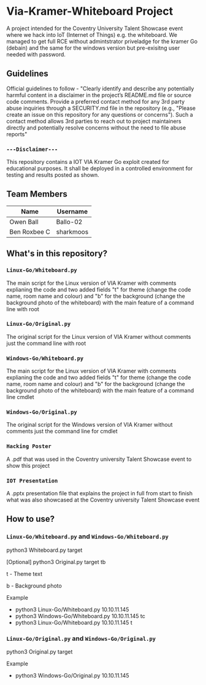 # Via-Kramer-Whiteboard Project
A project intended for the Coventry University Talent Showcase event where we hack into IoT (Internet of Things) e.g. the whiteboard. We managed to get full RCE without admintstrator priveladge for the kramer Go (debain) and the same for the windows version but pre-exisitng user needed with password.

## Guidelines
 Official guidelines to follow - "Clearly identify and describe any potentially harmful content in a disclaimer in the project’s README.md file or source code comments.
Provide a preferred contact method for any 3rd party abuse inquiries through a SECURITY.md file in the repository (e.g., "Please create an issue on this repository for any questions or concerns"). Such a contact method allows 3rd parties to reach out to project maintainers directly and potentially resolve concerns without the need to file abuse reports"

### `---Disclaimer---`
This repository contains a IOT VIA Kramer Go exploit created for educational purposes. It shall be deployed in a controlled environment for testing and results posted as shown.

## Team Members 

|   Name              |    Username     |
|---------------------|-----------------|
| Owen Ball           |   Ballo-02      |
| Ben Roxbee C        |   sharkmoos     |

## What's in this repository?

### `Linux-Go/Whiteboard.py`
The main script for the Linux version of VIA Kramer with comments explianing the code and two added fields "t" for theme (change the code name, room name and colour) and "b" for the background (change the background photo of the whiteboard) with the main feature of a command line with root

### `Linux-Go/Original.py`
The original script for the Linux version of VIA Kramer without comments just the command line with root

### `Windows-Go/Whiteboard.py`
The main script for the Linux version of VIA Kramer with comments explianing the code and two added fields "t" for theme (change the code name, room name and colour) and "b" for the background (change the background photo of the whiteboard) with the main feature of a command line cmdlet

### `Windows-Go/Original.py`
The original script for the Windows version of VIA Kramer without comments just the command line for cmdlet

### `Hacking Poster`
A .pdf that was used in the Coventry university Talent Showcase event to show this project

### `IOT Presentation`
A .pptx presentation file that explains the project in full from start to finish what was also showcased at the Coventry university Talent Showcase event

## How to use?

### `Linux-Go/Whiteboard.py` and `Windows-Go/Whiteboard.py`
python3 Whiteboard.py target

[Optional] python3 Original.py target tb

t - Theme text

b - Background photo


Example
 - python3 Linux-Go/Whiteboard.py 10.10.11.145
 - python3 Windows-Go/Whiteboard.py 10.10.11.145 tc
 - python3 Linux-Go/Whiteboard.py 10.10.11.145 t

### `Linux-Go/Original.py` and `Windows-Go/Original.py`
python3 Original.py target
 
Example
 - python3 Windows-Go/Original.py 10.10.11.145
